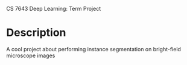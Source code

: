 CS 7643 Deep Learning: Term Project

# Description

A cool project about performing instance segmentation on bright-field microscope images